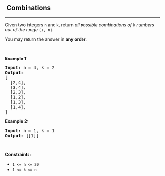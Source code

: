 <h2>  Combinations</h2><hr><div><p>Given two integers <code>n</code> and <code>k</code>, return <em>all possible combinations of</em> <code>k</code> <em>numbers out of the range</em> <code>[1, n]</code>.</p>

<p>You may return the answer in <strong>any order</strong>.</p>

<p>&nbsp;</p>
<p><strong>Example 1:</strong></p>

<pre><strong>Input:</strong> n = 4, k = 2
<strong>Output:</strong>
[
  [2,4],
  [3,4],
  [2,3],
  [1,2],
  [1,3],
  [1,4],
]
</pre>

<p><strong>Example 2:</strong></p>

<pre><strong>Input:</strong> n = 1, k = 1
<strong>Output:</strong> [[1]]
</pre>

<p>&nbsp;</p>
<p><strong>Constraints:</strong></p>

<ul>
	<li><code>1 &lt;= n &lt;= 20</code></li>
	<li><code>1 &lt;= k &lt;= n</code></li>
</ul>
</div>